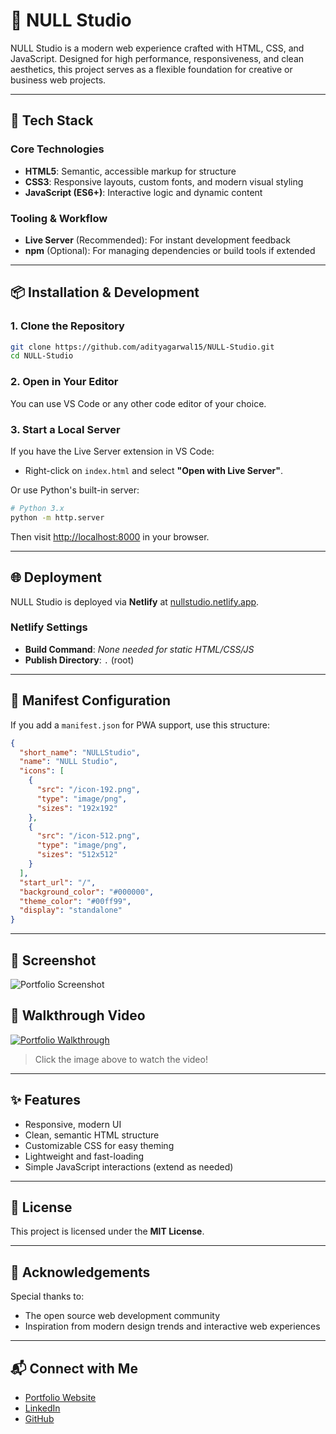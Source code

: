 # 🏢 NULL Studio

NULL Studio is a modern web experience crafted with HTML, CSS, and JavaScript. Designed for high performance, responsiveness, and clean aesthetics, this project serves as a flexible foundation for creative or business web projects.

---

## 🚀 Tech Stack

### Core Technologies
- **HTML5**: Semantic, accessible markup for structure
- **CSS3**: Responsive layouts, custom fonts, and modern visual styling
- **JavaScript (ES6+)**: Interactive logic and dynamic content

### Tooling & Workflow
- **Live Server** (Recommended): For instant development feedback
- **npm** (Optional): For managing dependencies or build tools if extended

---

## 📦 Installation & Development

### 1. Clone the Repository
```bash
git clone https://github.com/adityagarwal15/NULL-Studio.git
cd NULL-Studio
```

### 2. Open in Your Editor
You can use VS Code or any other code editor of your choice.

### 3. Start a Local Server
If you have the Live Server extension in VS Code:
- Right-click on `index.html` and select **"Open with Live Server"**.

Or use Python's built-in server:
```bash
# Python 3.x
python -m http.server
```
Then visit [http://localhost:8000](http://localhost:8000) in your browser.

---

## 🌐 Deployment

NULL Studio is deployed via **Netlify** at [nullstudio.netlify.app](https://nullstudio.netlify.app).

### Netlify Settings
- **Build Command**: _None needed for static HTML/CSS/JS_
- **Publish Directory**: `.` (root)

---

## 📱 Manifest Configuration
If you add a `manifest.json` for PWA support, use this structure:
```json
{
  "short_name": "NULLStudio",
  "name": "NULL Studio",
  "icons": [
    {
      "src": "/icon-192.png",
      "type": "image/png",
      "sizes": "192x192"
    },
    {
      "src": "/icon-512.png",
      "type": "image/png",
      "sizes": "512x512"
    }
  ],
  "start_url": "/",
  "background_color": "#000000",
  "theme_color": "#00ff99",
  "display": "standalone"
}
```

---

## 📸 Screenshot
![Portfolio Screenshot](https://res.cloudinary.com/dcf0cpuqf/image/upload/v1745087100/og-banner_fcrx9j.png)

## 🎥 Walkthrough Video
[![Portfolio Walkthrough](https://res.cloudinary.com/dcf0cpuqf/image/upload/v1745087100/og-banner_fcrx9j.png)](https://res.cloudinary.com/dcf0cpuqf/video/upload/v1745092437/balanced_video_ndakjd.mp4)

> Click the image above to watch the video!

---

## ✨ Features
- Responsive, modern UI
- Clean, semantic HTML structure
- Customizable CSS for easy theming
- Lightweight and fast-loading
- Simple JavaScript interactions (extend as needed)

---

## 📜 License
This project is licensed under the **MIT License**.

---

## 🙌 Acknowledgements
Special thanks to:
- The open source web development community
- Inspiration from modern design trends and interactive web experiences

---

## 📬 Connect with Me
- [Portfolio Website](https://adityagarwal.netlify.app/)
- [LinkedIn](https://www.linkedin.com/in/adityagarwal15)
- [GitHub](https://github.com/adityagarwal15)

